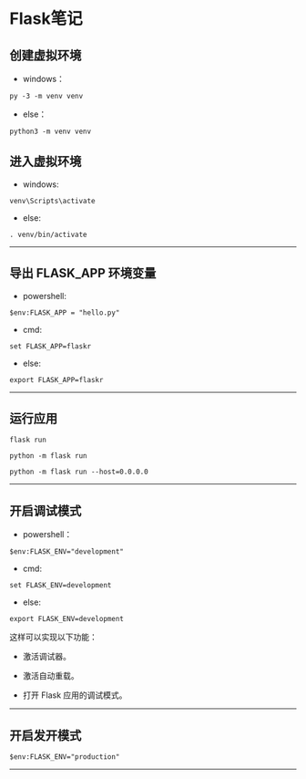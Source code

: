 # Flask笔记

## 创建虚拟环境

* windows：

`py -3 -m venv venv`

* else：

`python3 -m venv venv`



## 进入虚拟环境

* windows:

`venv\Scripts\activate`

* else:

`. venv/bin/activate`

---

## 导出 FLASK_APP 环境变量

* powershell:

`$env:FLASK_APP = "hello.py"`

* cmd:

`set FLASK_APP=flaskr`

* else:

`export FLASK_APP=flaskr`

---

## 运行应用

`flask run`

`python -m flask run`

`python -m flask run --host=0.0.0.0`

---

## 开启调试模式

* powershell：

`$env:FLASK_ENV="development"`

* cmd:

`set FLASK_ENV=development`

* else:

`export FLASK_ENV=development`

这样可以实现以下功能：

* 激活调试器。

* 激活自动重载。

* 打开 Flask 应用的调试模式。

---

## 开启发开模式

`$env:FLASK_ENV="production"`

---
